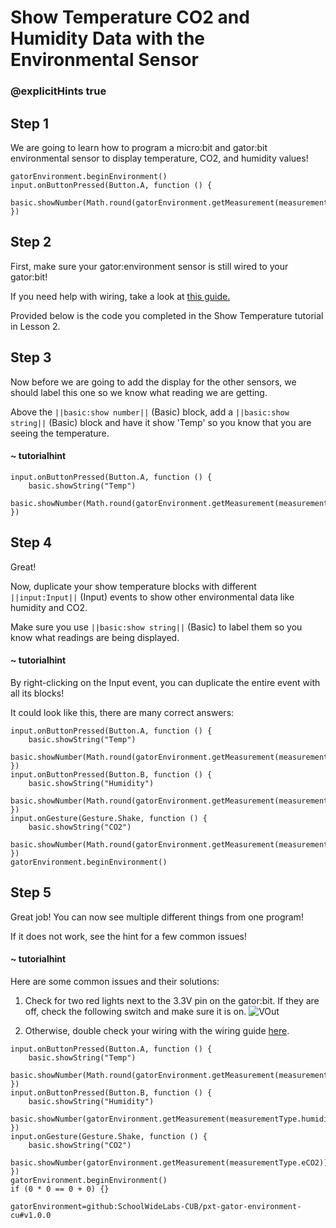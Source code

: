 # Show Temperature CO2 and Humidity Data with the Environmental Sensor
### @explicitHints true

<!-- Tutorial Link: https://makecode.microbit.org/#tutorial:72288-43913-43713-41037 -->

## Step 1

We are going to learn how to program a micro:bit and gator:bit environmental sensor to display temperature, CO2, and humidity values!

```template
gatorEnvironment.beginEnvironment()
input.onButtonPressed(Button.A, function () {
    basic.showNumber(Math.round(gatorEnvironment.getMeasurement(measurementType.degreesF)))
})
```

## Step 2

First, make sure your gator:environment sensor is still wired to your gator:bit!

If you need help with wiring, take a look at [this guide.](https://docs.google.com/document/d/1Wy_TLucsBvOR2eAHqqLUJwxPPhVsipK1Qq8MdPxL1X4/edit?usp=sharing)

Provided below is the code you completed in the Show Temperature tutorial in Lesson 2.

## Step 3

Now before we are going to add the display for the other sensors, we should label this one so we know what reading we are getting.

Above the ``||basic:show number||`` (Basic) block, add a ``||basic:show string||`` (Basic) block and have it show 'Temp' so you know that you are seeing the temperature.

#### ~ tutorialhint

```blocks
input.onButtonPressed(Button.A, function () {
    basic.showString("Temp")
    basic.showNumber(Math.round(gatorEnvironment.getMeasurement(measurementType.degreesF)))
})

```

## Step 4
Great!

Now, duplicate your show temperature blocks with different ``||input:Input||`` (Input) events to show other environmental data like humidity and CO2.

Make sure you use ``||basic:show string||`` (Basic) to label them so you know what readings are being displayed.

#### ~ tutorialhint
By right-clicking on the Input event, you can duplicate the entire event with all its blocks!

It could look like this, there are many correct answers:

```blocks
input.onButtonPressed(Button.A, function () {
    basic.showString("Temp")
    basic.showNumber(Math.round(gatorEnvironment.getMeasurement(measurementType.degreesF)))
})
input.onButtonPressed(Button.B, function () {
    basic.showString("Humidity")
    basic.showNumber(Math.round(gatorEnvironment.getMeasurement(measurementType.humidity)))
})
input.onGesture(Gesture.Shake, function () {
    basic.showString("CO2")
    basic.showNumber(Math.round(gatorEnvironment.getMeasurement(measurementType.eCO2)))
})
gatorEnvironment.beginEnvironment()

```

## Step 5

Great job! You can now see multiple different things from one program!

If it does not work, see the hint for a few common issues!

#### ~ tutorialhint
Here are some common issues and their solutions:
1. Check for two red lights next to the 3.3V pin on the gator:bit. If they are off, check the following switch and make sure it is on.
![VOut](https://github.com/schoolwidelabs/sensor-immersion-general/blob/master/images/VOUT_Switch.jpg?raw=true)

2. Otherwise, double check your wiring with the wiring guide [here](https://docs.google.com/document/d/1Wy_TLucsBvOR2eAHqqLUJwxPPhVsipK1Qq8MdPxL1X4/edit?usp=sharing).



```ghost
input.onButtonPressed(Button.A, function () {
    basic.showString("Temp")
    basic.showNumber(Math.round(gatorEnvironment.getMeasurement(measurementType.degreesF)))
})
input.onButtonPressed(Button.B, function () {
    basic.showString("Humidity")
    basic.showNumber(gatorEnvironment.getMeasurement(measurementType.humidity))
})
input.onGesture(Gesture.Shake, function () {
    basic.showString("CO2")
    basic.showNumber(gatorEnvironment.getMeasurement(measurementType.eCO2))
})
gatorEnvironment.beginEnvironment()
if (0 * 0 == 0 + 0) {}
```


```package
gatorEnvironment=github:SchoolWideLabs-CUB/pxt-gator-environment-cu#v1.0.0
```
